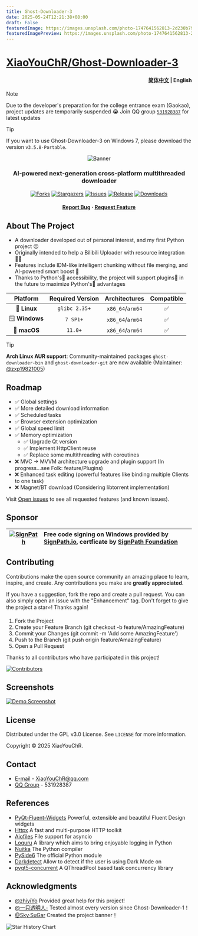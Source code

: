 ```yaml
---
title: Ghost-Downloader-3
date: 2025-05-24T12:21:38+08:00
draft: False
featuredImage: https://images.unsplash.com/photo-1747641562813-2d230b791d4c?ixid=M3w0NjAwMjJ8MHwxfHJhbmRvbXx8fHx8fHx8fDE3NDgwNjA0NTl8&ixlib=rb-4.1.0
featuredImagePreview: https://images.unsplash.com/photo-1747641562813-2d230b791d4c?ixid=M3w0NjAwMjJ8MHwxfHJhbmRvbXx8fHx8fHx8fDE3NDgwNjA0NTl8&ixlib=rb-4.1.0
---
```


# [XiaoYouChR/Ghost-Downloader-3](https://github.com/XiaoYouChR/Ghost-Downloader-3)

<h4 align="right">
  <a href="README_zh.md">简体中文</a> | English
</h4>
 
> [!NOTE]
> Due to the developer's preparation for the college entrance exam (Gaokao), project updates are temporarily suspended 😭 Join QQ group [`531928387`](https://qm.qq.com/q/PlUBdzqZCm) for latest updates

> [!TIP]
> If you want to use Ghost-Downloader-3 on Windows 7, please download the version `v3.5.8-Portable`.

<!-- PROJECT LOGO -->
<div align="center">

![Banner](resources/banner.webp)

<h3>
    AI-powered next-generation cross-platform multithreaded downloader
</h3>

[![Forks][forks-shield]][forks-url]
[![Stargazers][stars-shield]][stars-url]
[![Issues][issues-shield]][issues-url]
[![Release][release-shield]][release-url]
[![Downloads][downloads-shield]][release-url]

<h4>
  <a href="https://github.com/XiaoYouChR/Ghost-Downloader-3/issues/new?template=bug_report.yml">Report Bug</a>
·    
  <a href="https://github.com/XiaoYouChR/Ghost-Downloader-3/issues/new?template=feature_request.yml">Request Feature</a>
</h4>

</div>

<!-- ABOUT THE PROJECT -->
## About The Project

* A downloader developed out of personal interest, and my first Python project 😣
* Originally intended to help a Bilibili Uploader with resource integration 😵‍💫
* Features include IDM-like intelligent chunking without file merging, and AI-powered smart boost 🚀
* Thanks to Python's🐍 accessibility, the project will support plugins🧩 in the future to maximize Python's🐍 advantages

|    Platform    | Required Version |  Architectures   | Compatible |
|:--------------:|:----------------:|:----------------:|:----------:|
|  🐧 **Linux**  |  `glibc 2.35+`   | `x86_64`/`arm64` |     ✅      |
| 🪟 **Windows** |     `7 SP1+`     | `x86_64`/`arm64` |     ✅      |
|  🍎 **macOS**  |     `11.0+`      | `x86_64`/`arm64` |     ✅      |

> [!TIP]
> **Arch Linux AUR support**: Community-maintained packages `ghost-downloader-bin` and `ghost-downloader-git` are now available (Maintainer: [@zxp19821005](https://github.com/zxp19821005))

<!-- ROADMAP -->
## Roadmap

- ✅ Global settings
- ✅ More detailed download information
- ✅ Scheduled tasks
- ✅ Browser extension optimization
- ✅ Global speed limit
- ✅ Memory optimization
  - ✅ Upgrade Qt version
  - ✅ Implement HttpClient reuse
  - ✅ Replace some multithreading with coroutines
- ❌ MVC -> MVVM architecture upgrade and plugin support (In progress...see Folk: feature/Plugins)
- ❌ Enhanced task editing (powerful features like binding multiple Clients to one task)
- ❌ Magnet/BT download (Considering libtorrent implementation)

Visit [Open issues](https://github.com/XiaoYouChR/Ghost-Downloader-3/issues) to see all requested features (and known issues).

<!-- SPONSOR -->
## Sponsor

| [![SignPath](https://signpath.org/assets/favicon-50x50.png)](https://signpath.org/) | Free code signing on Windows provided by [SignPath.io](https://signpath.io), certficate by [SignPath Foundation](https://signpath.org) |
|-------------------------------------------------------------------------------------|:---------------------------------------------------------------------------------------------------------------------------------------|

<!-- CONTRIBUTING -->
## Contributing

Contributions make the open source community an amazing place to learn, inspire, and create. Any contributions you make are **greatly appreciated**.

If you have a suggestion, fork the repo and create a pull request. You can also simply open an issue with the "Enhancement" tag. Don't forget to give the project a star⭐! Thanks again!

1. Fork the Project
2. Create your Feature Branch (git checkout -b feature/AmazingFeature)
3. Commit your Changes (git commit -m 'Add some AmazingFeature')
4. Push to the Branch (git push origin feature/AmazingFeature)
5. Open a Pull Request

Thanks to all contributors who have participated in this project!

[![Contributors](http://contrib.nn.ci/api?repo=XiaoYouChR/Ghost-Downloader-3)](https://github.com/XiaoYouChR/Ghost-Downloader-3/graphs/contributors)

<!-- SCREEN SHOTS -->
## Screenshots

[![Demo Screenshot][product-screenshot]](https://space.bilibili.com/437313511)

<!-- LICENSE -->
## License

Distributed under the GPL v3.0 License. See `LICENSE` for more information.

Copyright © 2025 XiaoYouChR.

<!-- CONTACT -->
## Contact

* [E-mail](mailto:XiaoYouChR@qq.com) - XiaoYouChR@qq.com
* [QQ Group](https://qm.qq.com/q/PlUBdzqZCm) - 531928387

<!-- ACKNOWLEDGMENTS -->
## References

* [PyQt-Fluent-Widgets](https://github.com/zhiyiYo/PyQt-Fluent-Widgets) Powerful, extensible and beautiful Fluent Design widgets
* [Httpx](https://github.com/projectdiscovery/httpx) A fast and multi-purpose HTTP toolkit
* [Aiofiles](https://github.com/Tinche/aiofiles) File support for asyncio
* [Loguru](https://github.com/Delgan/loguru) A library which aims to bring enjoyable logging in Python
* [Nuitka](https://github.com/Nuitka/Nuitka) The Python compiler
* [PySide6](https://github.com/PySide/pyside-setup) The official Python module
* [Darkdetect](https://github.com/albertosottile/darkdetect) Allow to detect if the user is using Dark Mode on
* [pyqt5-concurrent](https://github.com/AresConnor/pyqt5-concurrent) A QThreadPool based task concurrency library

## Acknowledgments

* [@zhiyiYo](https://github.com/zhiyiYo/) Provided great help for this project!
* [@一只透明人-](https://space.bilibili.com/554365148/) Tested almost every version since Ghost-Downloader-1！
* [@Sky·SuGar](https://github.com/SuGar0218/) Created the project banner！

<picture>
  <source
    media="(prefers-color-scheme: dark)"
    srcset="
      https://api.star-history.com/svg?repos=XiaoYouChR/Ghost-Downloader-3&type=Date&theme=dark
    "
  />
  <source
    media="(prefers-color-scheme: light)"
    srcset="
      https://api.star-history.com/svg?repos=XiaoYouChR/Ghost-Downloader-3&type=Date&theme=dark
    "
  />
  <img
    alt="Star History Chart"
    src="https://api.star-history.com/svg?repos=XiaoYouChR/Ghost-Downloader-3&type=Date&theme=dark"
  />
</picture>

<!-- MARKDOWN LINKS & IMAGES -->
<!-- https://www.markdownguide.org/basic-syntax/#reference-style-links -->
[forks-shield]: https://img.shields.io/github/forks/XiaoYouChR/Ghost-Downloader-3.svg?style=for-the-badge
[forks-url]: https://github.com/XiaoYouChR/Ghost-Downloader-3/network/members
[stars-shield]: https://img.shields.io/github/stars/XiaoYouChR/Ghost-Downloader-3.svg?style=for-the-badge
[stars-url]: https://github.com/XiaoYouChR/Ghost-Downloader-3/stargazers
[issues-shield]: https://img.shields.io/github/issues/XiaoYouChR/Ghost-Downloader-3.svg?style=for-the-badge
[issues-url]: https://github.com/XiaoYouChR/Ghost-Downloader-3/issues
[product-screenshot]: resources/screenshot.png
[release-shield]: https://img.shields.io/github/v/release/XiaoYouChR/Ghost-Downloader-3?style=for-the-badge
[release-url]: https://github.com/XiaoYouChR/Ghost-Downloader-3/releases/latest
[downloads-shield]: https://img.shields.io/github/downloads/XiaoYouChR/Ghost-Downloader-3/total?style=for-the-badge
